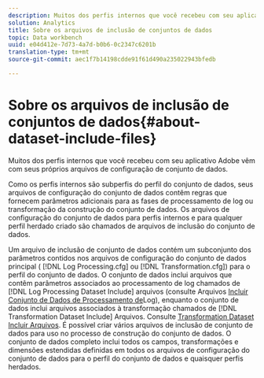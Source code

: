 ```yaml
---
description: Muitos dos perfis internos que você recebeu com seu aplicativo Adobe vêm com seus próprios arquivos de configuração de conjunto de dados.
solution: Analytics
title: Sobre os arquivos de inclusão de conjuntos de dados
topic: Data workbench
uuid: e04d412e-7d73-4a7d-b0b6-0c2347c6201b
translation-type: tm+mt
source-git-commit: aec1f7b14198cdde91f61d490a235022943bfedb

---
```



# Sobre os arquivos de inclusão de conjuntos de dados{#about-dataset-include-files}

Muitos dos perfis internos que você recebeu com seu aplicativo Adobe vêm com seus próprios arquivos de configuração de conjunto de dados.

Como os perfis internos são subperfis do perfil do conjunto de dados, seus arquivos de configuração do conjunto de dados contêm regras que fornecem parâmetros adicionais para as fases de processamento de log ou transformação da construção do conjunto de dados. Os arquivos de configuração do conjunto de dados para perfis internos e para qualquer perfil herdado criado são chamados de arquivos de inclusão do conjunto de dados.

Um arquivo de inclusão de conjunto de dados contém um subconjunto dos parâmetros contidos nos arquivos de configuração do conjunto de dados principal ( [!DNL Log Processing.cfg] ou [!DNL Transformation.cfg]) para o perfil do conjunto de dados. O conjunto de dados inclui arquivos que contêm parâmetros associados ao processamento de log chamados de [!DNL Log Processing Dataset Include] arquivos (consulte Arquivos [Incluir Conjunto de Dados de Processamento de](../../../home/c-dataset-const-proc/c-dataset-inc-files/c-types-dataset-inc-files/c-log-proc-dataset-inc-files/c-log-proc-dataset-inc-files.md#concept-999475a22519432e98844622ca95b6ab)Log), enquanto o conjunto de dados inclui arquivos associados à transformação chamados de [!DNL Transformation Dataset Include] Arquivos. Consulte [Transformation Dataset Incluir Arquivos](../../../home/c-dataset-const-proc/c-dataset-inc-files/c-types-dataset-inc-files/c-trans-dataset-inc-files.md#concept-c64aa78ed9ce40b8a0f4932c82ff5ace). É possível criar vários arquivos de inclusão de conjunto de dados para uso no processo de construção do conjunto de dados. O conjunto de dados completo inclui todos os campos, transformações e dimensões estendidas definidas em todos os arquivos de configuração do conjunto de dados para o perfil do conjunto de dados e quaisquer perfis herdados.
